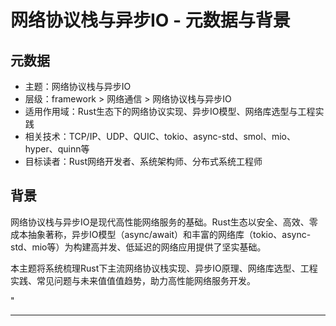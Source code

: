 ﻿# 网络协议栈与异步IO - 元数据与背景

## 元数据

- 主题：网络协议栈与异步IO
- 层级：framework > 网络通信 > 网络协议栈与异步IO
- 适用作用域：Rust生态下的网络协议实现、异步IO模型、网络库选型与工程实践
- 相关技术：TCP/IP、UDP、QUIC、tokio、async-std、smol、mio、hyper、quinn等
- 目标读者：Rust网络开发者、系统架构师、分布式系统工程师

## 背景

网络协议栈与异步IO是现代高性能网络服务的基础。Rust生态以安全、高效、零成本抽象著称，异步IO模型（async/await）和丰富的网络库（tokio、async-std、mio等）为构建高并发、低延迟的网络应用提供了坚实基础。

本主题将系统梳理Rust下主流网络协议栈实现、异步IO原理、网络库选型、工程实践、常见问题与未来值值值趋势，助力高性能网络服务开发。

"

---
